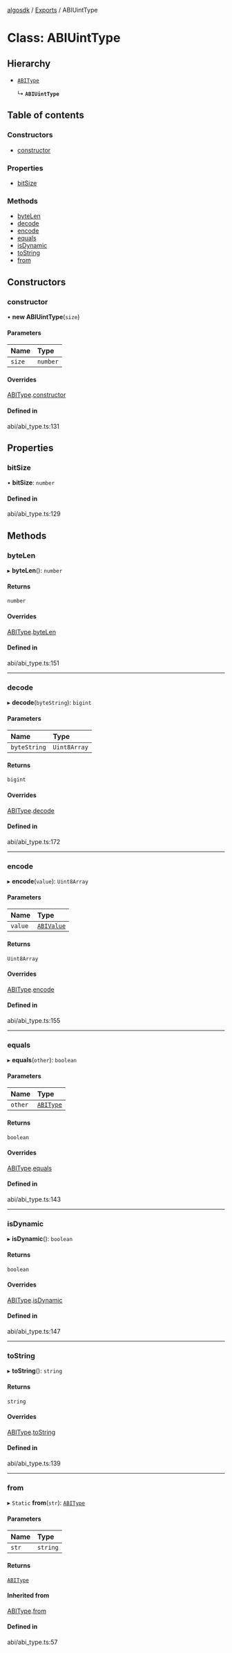 [algosdk](../README.md) / [Exports](../modules.md) / ABIUintType

# Class: ABIUintType

## Hierarchy

- [`ABIType`](ABIType.md)

  ↳ **`ABIUintType`**

## Table of contents

### Constructors

- [constructor](ABIUintType.md#constructor)

### Properties

- [bitSize](ABIUintType.md#bitsize)

### Methods

- [byteLen](ABIUintType.md#bytelen)
- [decode](ABIUintType.md#decode)
- [encode](ABIUintType.md#encode)
- [equals](ABIUintType.md#equals)
- [isDynamic](ABIUintType.md#isdynamic)
- [toString](ABIUintType.md#tostring)
- [from](ABIUintType.md#from)

## Constructors

### constructor

• **new ABIUintType**(`size`)

#### Parameters

| Name | Type |
| :------ | :------ |
| `size` | `number` |

#### Overrides

[ABIType](ABIType.md).[constructor](ABIType.md#constructor)

#### Defined in

abi/abi_type.ts:131

## Properties

### bitSize

• **bitSize**: `number`

#### Defined in

abi/abi_type.ts:129

## Methods

### byteLen

▸ **byteLen**(): `number`

#### Returns

`number`

#### Overrides

[ABIType](ABIType.md).[byteLen](ABIType.md#bytelen)

#### Defined in

abi/abi_type.ts:151

___

### decode

▸ **decode**(`byteString`): `bigint`

#### Parameters

| Name | Type |
| :------ | :------ |
| `byteString` | `Uint8Array` |

#### Returns

`bigint`

#### Overrides

[ABIType](ABIType.md).[decode](ABIType.md#decode)

#### Defined in

abi/abi_type.ts:172

___

### encode

▸ **encode**(`value`): `Uint8Array`

#### Parameters

| Name | Type |
| :------ | :------ |
| `value` | [`ABIValue`](../modules.md#abivalue) |

#### Returns

`Uint8Array`

#### Overrides

[ABIType](ABIType.md).[encode](ABIType.md#encode)

#### Defined in

abi/abi_type.ts:155

___

### equals

▸ **equals**(`other`): `boolean`

#### Parameters

| Name | Type |
| :------ | :------ |
| `other` | [`ABIType`](ABIType.md) |

#### Returns

`boolean`

#### Overrides

[ABIType](ABIType.md).[equals](ABIType.md#equals)

#### Defined in

abi/abi_type.ts:143

___

### isDynamic

▸ **isDynamic**(): `boolean`

#### Returns

`boolean`

#### Overrides

[ABIType](ABIType.md).[isDynamic](ABIType.md#isdynamic)

#### Defined in

abi/abi_type.ts:147

___

### toString

▸ **toString**(): `string`

#### Returns

`string`

#### Overrides

[ABIType](ABIType.md).[toString](ABIType.md#tostring)

#### Defined in

abi/abi_type.ts:139

___

### from

▸ `Static` **from**(`str`): [`ABIType`](ABIType.md)

#### Parameters

| Name | Type |
| :------ | :------ |
| `str` | `string` |

#### Returns

[`ABIType`](ABIType.md)

#### Inherited from

[ABIType](ABIType.md).[from](ABIType.md#from)

#### Defined in

abi/abi_type.ts:57
